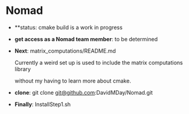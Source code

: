# Nomad

- **status: cmake build is a work in progress

- **get access as a Nomad team member**: to be determined  

- **Next**: matrix_computations/README.md  

  Currently a weird set up is used to include the matrix computations library  

  without my having to learn more about cmake.  

- **clone**: git clone git@github.com:DavidMDay/Nomad.git  

- **Finally**: InstallStep1.sh  

